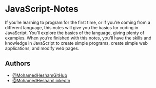 # JavaScript-Notes

If you’re learning to program for the first time, or if you’re coming from a different language, this notes will give you the basics for coding in JavaScript. You’ll explore the basics of the language, giving plenty of examples. When you’re finished with this notes, you’ll have the skills and knowledge in JavaScript to create simple programs, create simple web applications, and modify web pages.


## Authors

- [@MohamedHeshamGitHub](https://github.com/MohamedHesham1511)
- [@MohamedHeshamLinkedIn](https://www.linkedin.com/in/mohamed-hesham1511/)
